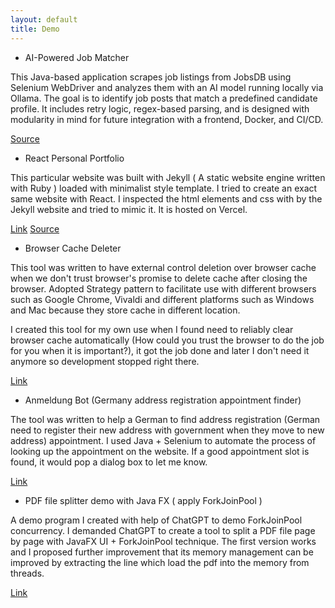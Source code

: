 ```yaml
---
layout: default
title: Demo
---
```


* AI-Powered Job Matcher

 This Java-based application scrapes job listings from JobsDB using Selenium WebDriver and analyzes them with an AI model running locally via Ollama. The goal is to identify job posts that match a predefined candidate profile. It includes retry logic, regex-based parsing, and is designed with modularity in mind for future integration with a frontend, Docker, and CI/CD.

 [Source](https://github.com/waimanlam2019/AIJobSuggestion)

* React Personal Portfolio

 This particular website was built with Jekyll ( A static website engine written with Ruby ) loaded with minimalist style template. I tried to create an exact same website with React. I inspected the html elements and css with by the Jekyll website and tried to mimic it. It is hosted on Vercel.

 [Link](https://personalwebsite-gamma-nine.vercel.app/)
 [Source](https://github.com/waimanlam2019/personalwebsite)

* Browser Cache Deleter

 This tool was written to have external control deletion over browser cache when we don't trust browser's promise to delete cache after closing the browser. Adopted Strategy pattern to facilitate use with different browsers such as Google Chrome, Vivaldi and different platforms such as Windows and Mac because they store cache in different location.

 I created this tool for my own use when I found need to reliably clear browser cache automatically (How could you trust the browser to do the job for you when it is important?), it got the job done and later I don't need it anymore so development stopped right there.

 [Link](https://github.com/waimanlam2019/browser-cache-deleter/tree/master)

* Anmeldung Bot (Germany address registration appointment finder)

The tool was written to help a German to find address registration (German need to register their new address with government when they move to new address) appointment. I used Java + Selenium to automate the process of looking up the appointment on the website. If a good appointment slot is found, it would pop a dialog box to let me know.

[Link](https://github.com/waimanlam2019/AnmeldungBot)

* PDF file splitter demo with Java FX ( apply ForkJoinPool )

A demo program I created with help of ChatGPT to demo ForkJoinPool concurrency. I demanded ChatGPT to create a tool to split a PDF file page by page with JavaFX UI + ForkJoinPool technique. The first version works and I proposed further improvement that its memory management can be improved by extracting the line which load the pdf into the memory from threads.

[Link](https://github.com/waimanlam2019/pdfsplit-forkjoinpool) 
